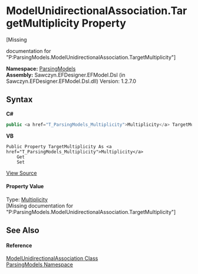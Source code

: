 # ModelUnidirectionalAssociation.TargetMultiplicity Property 
 

\[Missing <summary> documentation for "P:ParsingModels.ModelUnidirectionalAssociation.TargetMultiplicity"\]

**Namespace:**&nbsp;<a href="N_ParsingModels">ParsingModels</a><br />**Assembly:**&nbsp;Sawczyn.EFDesigner.EFModel.Dsl (in Sawczyn.EFDesigner.EFModel.Dsl.dll) Version: 1.2.7.0

## Syntax

**C#**<br />
``` C#
public <a href="T_ParsingModels_Multiplicity">Multiplicity</a> TargetMultiplicity { get; set; }
```

**VB**<br />
``` VB
Public Property TargetMultiplicity As <a href="T_ParsingModels_Multiplicity">Multiplicity</a>
	Get
	Set
```

<a href="https://github.com/msawczyn/EFDesigner/tree/master/src/ParsingModels/ModelUnidirectionalAssociation.cs#L14" title="View the source code">View Source</a><br />

#### Property Value
Type: <a href="T_ParsingModels_Multiplicity">Multiplicity</a><br />\[Missing <value> documentation for "P:ParsingModels.ModelUnidirectionalAssociation.TargetMultiplicity"\]

## See Also


#### Reference
<a href="T_ParsingModels_ModelUnidirectionalAssociation">ModelUnidirectionalAssociation Class</a><br /><a href="N_ParsingModels">ParsingModels Namespace</a><br />